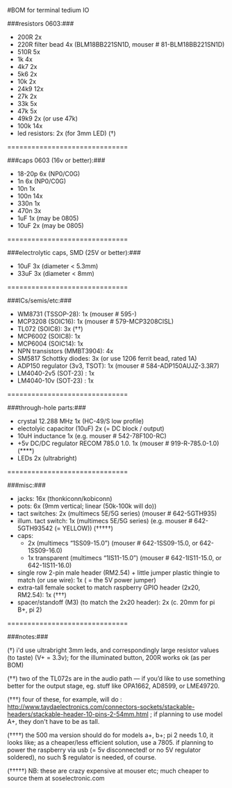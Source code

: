 #BOM for terminal tedium IO 


###resistors 0603:###

- 200R            	2x 
- 220R filter bead    4x (BLM18BB221SN1D, mouser # 81-BLM18BB221SN1D)
- 510R            	5x
- 1k 					4x
- 4k7					2x 
- 5k6        		    2x
- 10k 				2x
- 24k9 				12x
- 27k					2x 
- 33k 				5x
- 47k                 5x 
- 49k9 				2x (or use 47k)
- 100k 				14x  
- led resistors:      2x (for 3mm LED) (†) 

==============================

###caps 0603 (16v or better):###

- 18-20p			6x (NP0/C0G) 
- 1n 				6x (NP0/C0G)  	 
- 10n 				1x 
- 100n 				14x 
- 330n 				1x
- 470n 				3x
- 1uF 				1x (may be 0805)
- 10uF 				2x (may be 0805)

==============================

###electrolytic caps, SMD (25V or better):###

- 10uF 			 3x (diameter < 5.3mm)
- 33uF 			 3x (diameter < 8mm)

==============================

###ICs/semis/etc:###

- WM8731  (TSSOP-28): 		1x  (mouser # 595-)
- MCP3208 (SOIC16):			1x  (mouser # 579-MCP3208CISL)
- TL072 (SOIC8):			3x  (††)
- MCP6002 (SOIC8):			1x
- MCP6004 (SOIC14):			1x
- NPN transistors (MMBT3904): 4x
- SM5817 Schottky diodes: 3x (or use 1206 ferrit bead, rated 1A)
- ADP150 regulator (3v3, TSOT): 1x (mouser # 584-ADP150AUJZ-3.3R7)
- LM4040-2v5 (SOT-23) : 1x
- LM4040-10v (SOT-23) : 1x

==============================

###through-hole parts:###

- crystal 12.288 MHz 						1x (HC-49/S low profile) 
- electolyic capacitor (10uF)				2x (= DC block / output)
- 10uH inductance 	    	    			1x (e.g. mouser # 542-78F100-RC)
- +5v DC/DC regulator RECOM 785.0 1.0.     	1x (mouser # 919-R-785.0-1.0) (****)
- LEDs  2x (ultrabright) 

==============================

###misc:###

- jacks:			  16x (thonkiconn/kobiconn)
- pots:				  6x  (9mm vertical; linear (50k-100k will do))
- tact switches: 	  2x  (multimecs 5E/5G series) (mouser # 642-5GTH935)
- illum. tact switch: 1x  (multimecs 5E/5G series) (e.g. mouser # 642-5GTH93542 (= YELLOW)) (†††††)
- caps:
	- 2x  (multimecs “1SS09-15.0”) (mouser # 642-1SS09-15.0, or 642-1SS09-16.0)
	- 1x  transparent (multimecs “1IS11-15.0”) (mouser # 642-1IS11-15.0, or 642-1IS11-16.0)
- single row 2-pin male header (RM2.54) + little jumper plastic thingie to match (or use wire): 1x ( = the 5V power jumper)
- extra-tall female socket to match raspberry GPIO header (2x20, RM2.54): 1x (†††)
- spacer/standoff (M3) (to match the 2x20 header): 2x (c. 20mm for pi B+, pi 2)

==============================

###notes:###

(†) i'd use ultrabright 3mm leds, and correspondingly large resistor values (to taste) (V+ = 3.3v); for the illuminated button, 200R works ok (as per BOM)

(††) two of the TL072s are in the audio path — if you’d like to use something better for the output stage, eg. stuff like OPA1662, AD8599, or LME49720.

(†††) four of these, for example, will do : http://www.taydaelectronics.com/connectors-sockets/stackable-headers/stackable-header-10-pins-2-54mm.html ; 
if planning to use model A+, they don't have to be as tall. 

(††††) the 500 ma version should do for models a+, b+; pi 2 needs 1.0, it looks like; as a cheaper/less efficient solution, use a 7805. if planning to power the raspberry via usb (= 5v disconnected! or no 5V regulator soldered), no such $ regulator is needed, of course.

(†††††) NB: these are crazy expensive at mouser etc; much cheaper to source them at soselectronic.com






